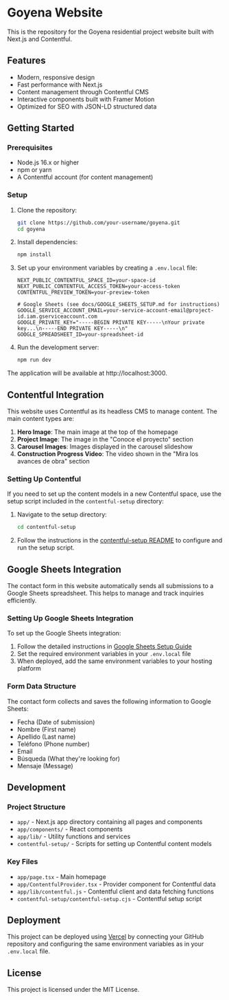 # Goyena Website

This is the repository for the Goyena residential project website built with Next.js and Contentful.

## Features

- Modern, responsive design
- Fast performance with Next.js
- Content management through Contentful CMS
- Interactive components built with Framer Motion
- Optimized for SEO with JSON-LD structured data

## Getting Started

### Prerequisites

- Node.js 16.x or higher
- npm or yarn
- A Contentful account (for content management)

### Setup

1. Clone the repository:
   ```bash
   git clone https://github.com/your-username/goyena.git
   cd goyena
   ```

2. Install dependencies:
   ```bash
   npm install
   ```

3. Set up your environment variables by creating a `.env.local` file:
   ```
   NEXT_PUBLIC_CONTENTFUL_SPACE_ID=your-space-id
   NEXT_PUBLIC_CONTENTFUL_ACCESS_TOKEN=your-access-token
   CONTENTFUL_PREVIEW_TOKEN=your-preview-token
   
   # Google Sheets (see docs/GOOGLE_SHEETS_SETUP.md for instructions)
   GOOGLE_SERVICE_ACCOUNT_EMAIL=your-service-account-email@project-id.iam.gserviceaccount.com
   GOOGLE_PRIVATE_KEY="-----BEGIN PRIVATE KEY-----\nYour private key...\n-----END PRIVATE KEY-----\n"
   GOOGLE_SPREADSHEET_ID=your-spreadsheet-id
   ```

4. Run the development server:
   ```bash
   npm run dev
   ```

The application will be available at http://localhost:3000.

## Contentful Integration

This website uses Contentful as its headless CMS to manage content. The main content types are:

1. **Hero Image**: The main image at the top of the homepage
2. **Project Image**: The image in the "Conoce el proyecto" section
3. **Carousel Images**: Images displayed in the carousel slideshow
4. **Construction Progress Video**: The video shown in the "Mira los avances de obra" section

### Setting Up Contentful

If you need to set up the content models in a new Contentful space, use the setup script included in the `contentful-setup` directory:

1. Navigate to the setup directory:
   ```bash
   cd contentful-setup
   ```

2. Follow the instructions in the [contentful-setup README](./contentful-setup/README.md) to configure and run the setup script.

## Google Sheets Integration

The contact form in this website automatically sends all submissions to a Google Sheets spreadsheet. This helps to manage and track inquiries efficiently.

### Setting Up Google Sheets Integration

To set up the Google Sheets integration:

1. Follow the detailed instructions in [Google Sheets Setup Guide](./docs/GOOGLE_SHEETS_SETUP.md)
2. Set the required environment variables in your `.env.local` file
3. When deployed, add the same environment variables to your hosting platform

### Form Data Structure

The contact form collects and saves the following information to Google Sheets:

- Fecha (Date of submission)
- Nombre (First name)
- Apellido (Last name)
- Teléfono (Phone number)
- Email
- Búsqueda (What they're looking for)
- Mensaje (Message)

## Development

### Project Structure

- `app/` - Next.js app directory containing all pages and components
- `app/components/` - React components
- `app/lib/` - Utility functions and services
- `contentful-setup/` - Scripts for setting up Contentful content models

### Key Files

- `app/page.tsx` - Main homepage
- `app/ContentfulProvider.tsx` - Provider component for Contentful data
- `app/lib/contentful.js` - Contentful client and data fetching functions
- `contentful-setup/contentful-setup.cjs` - Contentful setup script

## Deployment

This project can be deployed using [Vercel](https://vercel.com) by connecting your GitHub repository and configuring the same environment variables as in your `.env.local` file.

## License

This project is licensed under the MIT License.
